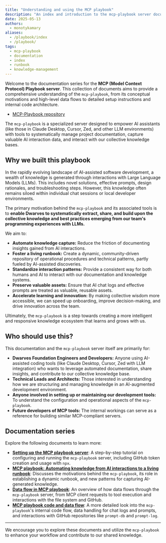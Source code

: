 ```yaml
---
title: "Understanding and using the MCP playbook"
description: "An index and introduction to the mcp-playbook server documentation series, covering its purpose, setup, and operational flows."
date: 2025-05-13
authors:
  - monotykamary
aliases:
  - /playbook/index
  - /playbook/
tags:
  - mcp-playbook
  - documentation
  - index
  - runbook
  - knowledge-management
---
```


Welcome to the documentation series for the **MCP (Model Context Protocol) Playbook server**. This collection of documents aims to provide a comprehensive understanding of the `mcp-playbook`, from its conceptual motivations and high-level data flows to detailed setup instructions and internal code architecture.

- [MCP-Playbook repository](https://github.com/dwarvesf/mcp-playbook)

The `mcp-playbook` is a specialized server designed to empower AI assistants (like those in Claude Desktop, Cursor, Zed, and other LLM environments) with tools to systematically manage project documentation, capture valuable AI interaction data, and interact with our collective knowledge bases.

## Why we built this playbook

In the rapidly evolving landscape of AI-assisted software development, a wealth of knowledge is generated through interactions with Large Language Models (LLMs). This includes novel solutions, effective prompts, design rationales, and troubleshooting steps. However, this knowledge often remains siloed within individual chat sessions or local developer environments.

The primary motivation behind the `mcp-playbook` and its associated tools is to **enable Dwarves to systematically extract, share, and build upon the collective knowledge and best practices emerging from our team's programming experiences with LLMs.**

We aim to:
*   **Automate knowledge capture:** Reduce the friction of documenting insights gained from AI interactions.
*   **Foster a living runbook:** Create a dynamic, community-driven repository of operational procedures and technical patterns, partly fueled by AI-assisted discoveries.
*   **Standardize interaction patterns:** Provide a consistent way for both humans and AI to interact with our documentation and knowledge systems.
*   **Preserve valuable assets:** Ensure that AI chat logs and effective prompts are treated as valuable, reusable assets.
*   **Accelerate learning and innovation:** By making collective wisdom more accessible, we can speed up onboarding, improve decision-making, and drive innovation across the team.

Ultimately, the `mcp-playbook` is a step towards creating a more intelligent and responsive knowledge ecosystem that learns and grows with us.

## Who should use this?

This documentation and the `mcp-playbook` server itself are primarily for:

*   **Dwarves Foundation Engineers and Developers:** Anyone using AI-assisted coding tools (like Claude Desktop, Cursor, Zed with LLM integration) who wants to leverage automated documentation, share insights, and contribute to our collective knowledge base.
*   **Technical Leads and Architects:** Those interested in understanding how we are structuring and managing knowledge in an AI-augmented development environment.
*   **Anyone involved in setting up or maintaining our development tools:** To understand the configuration and operational aspects of the `mcp-playbook`.
*   **Future developers of MCP tools:** The internal workings can serve as a reference for building similar MCP-compliant servers.

## Documentation series

Explore the following documents to learn more:

*   **[Setting up the MCP playbook server](./setup.md)**: A step-by-step tutorial on configuring and running the `mcp-playbook` server, including GitHub token creation and usage with `npx`.
*   **[MCP playbook: Automating knowledge from AI interactions to a living runbook](./automating-knowledge.md)**: Discusses the motivations behind the `mcp-playbook`, its role in establishing a dynamic runbook, and new patterns for capturing AI-generated knowledge.
*   **[Data flow in MCP playbook](./data-flow.md)**: An overview of how data flows through the `mcp-playbook` server, from MCP client requests to tool execution and interactions with the file system and GitHub.
*   **[MCP playbook code and data flow](./code-flow.md)**: A more detailed look into the `mcp-playbook`'s internal code flow, data handling for chat logs and prompts, and interactions with GitHub repositories like `prompt-db` and `prompt-log`.

---

We encourage you to explore these documents and utilize the `mcp-playbook` to enhance your workflow and contribute to our shared knowledge.

